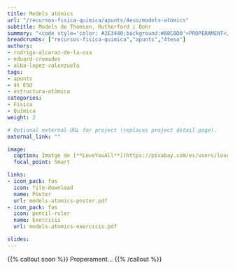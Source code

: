 ```yaml
---
title: Models atòmics
url: "/recursos-fisica-quimica/apunts/4eso/models-atomics"
subtitle: Models de Thomson, Rutherford i Bohr
summary: "<code style='color: #2E3440;background:#88C0D0'>PROPERAMENT</code> <br> Models de Thomson, Rutherford i Bohr."
breadcrumbs: ["recursos-fisica-quimica","apunts","4teso"]
authors:
- rodrigo-alcaraz-de-la-osa
- eduard-cremades
- alba-lopez-valenzuela
tags:
- apunts
- 4t ESO
- estructura-atòmica
categories:
- Física
- Química
weight: 2

# Optional external URL for project (replaces project detail page).
external_link: ""

image:
  caption: Imatge de [**LoveYouAll**](https://pixabay.com/es/users/loveyouall-3307648/) en [Pixabay](https://pixabay.com/es/)
  focal_point: Smart

links:  
- icon_pack: fas
  icon: file-download
  name: Pòster
  url: models-atomics-poster.pdf
- icon_pack: fas
  icon: pencil-ruler
  name: Exercicis
  url: models-atomics-exercicis.pdf

slides: 
---
```


{{% callout soon %}}
Properament...
{{% /callout %}}